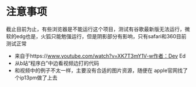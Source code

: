 <!--
 * @Descripttion:
 * @version:
 * @Author: ZmSama
 * @Date: 2021-11-19 14:25:41
-->

# 注意事项

截止目前为止，有些浏览器是不能运行这个项目，测试有谷歌最新版无法运行，微软的edg也是，火狐只能勉强运行，但是阴影部分有影响，只有safari和360目前测试正常

+ 来自于https://www.youtube.com/watch?v=XK7T3mY1V-w作者：Dev Ed
+ 从b站“程序白”中边看视频边打的代码
+ 和视频中的例子不太一样，主要没有合适的图片资源，随便在 apple官网找了个ip13pm做了上去
  

